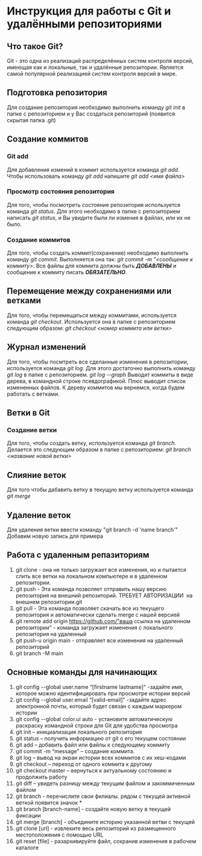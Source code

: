 # Инструкция для работы с Git и удалёнными репозиториями

## Что такое Git?
Git - это одна из реализаций распределённых систем контроля версий, имеющая как и локальные, так и удалённые репозитории. Является самой популярной реализацией систем контроля версий в мире.
## Подготовка репозитория
Для создание репозитория необходимо выполнить команду *git init*  в папке с репозиторием и у Вас создаться репозиторий (появится скрытая папка .git)

## Создание коммитов

### Git add
Для добавления измений в коммит используется команда *git add*. Чтобы использовать команду *git add* напишите *git add <имя файла>*

### Просмотр состояния репозитория
Для того, чтобы посмотреть состояние репозитория используется команда *git status*. Для этого необходимо в папке с репозиторием написать *git status*, и Вы увидите были ли измения в файлах, или их не было.

### Создание коммитов
Для того, чтобы создать коммит(сохранение) необходимо выполнить команду *git commit*. Выполняется она так: *git commit -m "<сообщение к коммиту>*. Все файлы для коммита должны быть ***ДОБАВЛЕНЫ*** и сообщение к коммиту писать ***ОБЯЗАТЕЛЬНО***.

## Перемещение между сохранениями или ветками
Для того, чтобы перемещаться между коммитами, используется команда *git checkout*. Используется она в папке с репозиторием следующим образом: *git checkout <номер коммита или ветки>*

## Журнал изменений
Для того, чтобы посмтреть все сделанные изменения в репозитории, используется команда *git log*. Для этого достаточно выполнить команду *git log* в папке с репозиторием. *git log --graph* Выводит коммиты в виде дерева, в командной строке псевдографикой. Плюс выводит список измененных файлов. К дереву коммитов мы вернемся, когда будем работать с ветками.

## Ветки в Git

### Создание ветки

Для того, чтобы создать ветку, используется команда *git branch*. Делается это следующим образом в папке с репозиторием: *git branch <название новой ветки>*

## Слияние веток

Для того чтобы дабавить ветку в текущую ветку используется команда *git merge <name branch>*

## Удаление веток
Для удаления ветки ввести команду "git branch -d 'name branch'"
Добавим новую запись для примера

## Работа с удаленным репазиториям
1. git clone - она не только загружает все изменения, но и пытается слить все ветки на локальном компьютере и в удаленном репозитории.
2. git push - Эта команда позволяет отправить нашу версию репозитория на внешний репозиторий. ТРЕБУЕТ АВТОРИЗАЦИИ  на внешнем репозитории.git
3. git pull - Эта команда позволяет скачать все 
из текущего репозитория и автоматически сделать merge с нашей версией
4. git remote add origin https://github.com/"ваша ссылка на удаленном репозитории" - команда загружает изменения с локального репозитория на удаленный
5. git push-u origin main - отправляет все изменения на удаленный репозиторий
6. git branch -M main  
## Основные команды для начинающих 
1. git config --global user.name “[firstname lastname]" -задайте имя, которое можно идентифицировать при просмотре истории версий
2. git config --global user.email “[valid-email]” -задайте адрес электронной почты, который будет связан с каждым маркером истории
3. git config --global color.ui auto - установите автоматическую раскраску командной строки для Git для удобства просмотра
4. git init – инициализация локального репозитория
5. git status – получить информацию от git о его текущем состоянии
6. git add – добавить файл или файлы к следующему коммиту
7. git commit -m “message” – создание коммита.
8. git log – вывод на экран истории всех коммитов с их хеш-кодами
9. git checkout – переход от одного коммита к другому
10. git checkout master – вернуться к актуальному состоянию и продолжить работу
11. git diff – увидеть разницу между текущим файлом и закоммиченным файлом
12. git branch - перечислите свои филиалы. рядом с текущей активной веткой появится значок *
13. git branch [branch-name] - создайте новую ветку в текущей фиксации
14. git merge [branch] - объедините историю указанной ветви с текущей
15. git clone [url] - извлеките весь репозиторий из размещенного местоположения с помощью URL
16. git reset [file] - разархивируйте файл, сохранив изменения в рабочем каталоге


